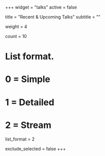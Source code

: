 +++
widget = "talks"
active = false

title = "Recent & Upcoming Talks"
subtitle = ""

weight = 4

count = 10

# List format.
#   0 = Simple
#   1 = Detailed
#   2 = Stream
list_format = 2

exclude_selected = false
+++
